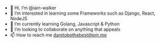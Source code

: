 - 👋 Hi, I’m @iain-walker
- 👀 I’m interested in learning some Frameworks such as Django, React, NodeJS
- 🌱 I’m currently learning Golang, Javascript & Python
- 💞️ I’m looking to collaborate on anything that appeals
- 📫 How to reach me daretobethebest@pm.me

<!---
iain-walker/iain-walker is a ✨ special ✨ repository because its `README.md` (this file) appears on your GitHub profile.
You can click the Preview link to take a look at your changes.
--->
